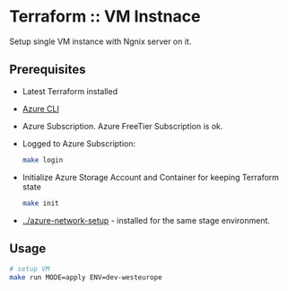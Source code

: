 # Terraform :: VM Instnace

Setup single VM instance with Ngnix server on it.

## Prerequisites

* Latest Terraform installed
* [Azure CLI](https://learn.microsoft.com/en-us/cli/azure/install-azure-cli-linux?pivots=apt)

* Azure Subscription. Azure FreeTier Subscription is ok.

* Logged to Azure Subscription:

  ```bash
  make login
  ```

* Initialize Azure Storage Account and Container for keeping Terraform state

  ```bash
  make init
  ```

* [../azure-network-setup](../azure-network-setup) - installed for the same stage environment.

## Usage

```bash
# setup VM
make run MODE=apply ENV=dev-westeurope
```
